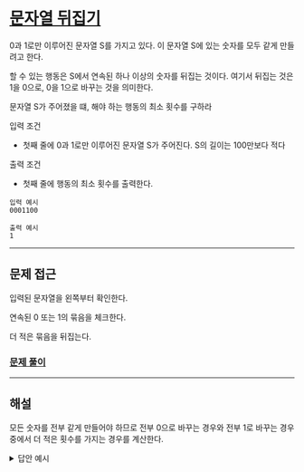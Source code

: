 # [문자열 뒤집기](https://www.acmicpc.net/problem/1439)

0과 1로만 이루어진 문자열 S를 가지고 있다. 이 문자열 S에 있는 숫자를 모두 같게 만들려고 한다.

할 수 있는 행동은 S에서 연속된 하나 이상의 숫자를 뒤집는 것이다. 여기서 뒤집는 것은 1을 0으로, 0을 1으로 바꾸는 것을 의미한다.

문자열 S가 주어졌을 떄, 해야 하는 행동의 최소 횟수를 구하라

입력 조건

- 첫째 줄에 0과 1로만 이루어진 문자열 S가 주어진다. S의 길이는 100만보다 적다

출력 조건

- 첫째 줄에 행동의 최소 횟수를 출력한다.

```
입력 예시
0001100

출력 예시
1
```

---

## 문제 접근

입력된 문자열을 왼쪽부터 확인한다.

연속된 0 또는 1의 묶음을 체크한다.

더 적은 묶음을 뒤집는다.

### [문제 풀이](./3.py)

---

## 해설

모든 숫자를 전부 같게 만들어야 하므로 전부 0으로 바꾸는 경우와 전부 1로 바꾸는 경우 중에서 더 적은 횟수를 가지는 경우를 계산한다.

<details>
    <summary>답안 예시</summary>

```python
data = input()
# 전부 0 또는 1로 바꾸는 경우
count0, count1 = 0, 0

if data[0] == '1':
    count0 += 1
else:
    count1 += 1

# 두 번째 원소부터 모든 원소를 확인하며
for i in range(len(data) - 1):
    # 다음 수에서 1으로 바뀌는 경우
    if data[i] != data[i+1]:
        count0 += 1
    # 다음 수에서 0으로 바뀌는 경우
    else:
        count1 += 1

print(min(count0, count1))
```

</details>
